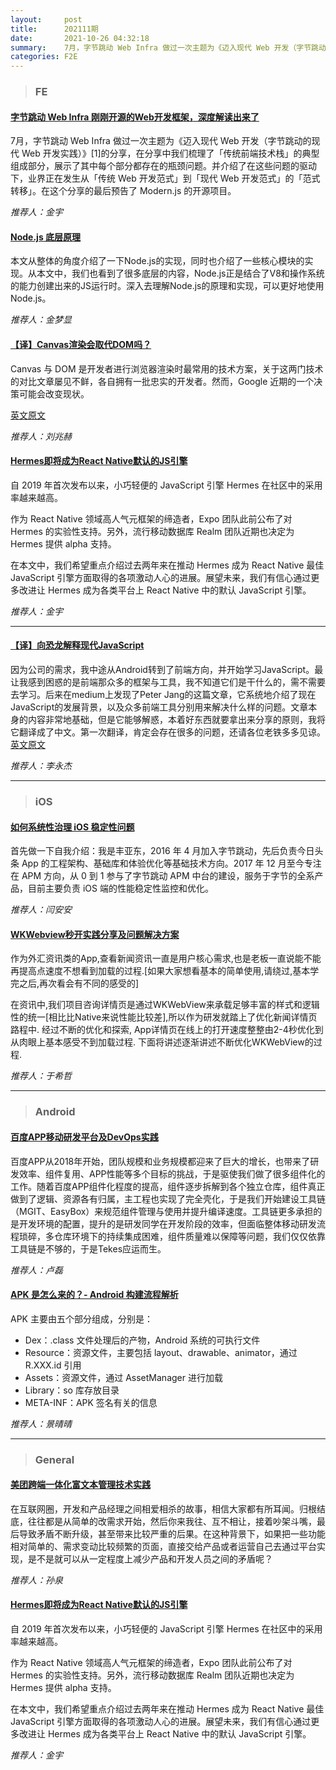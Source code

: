 ```yaml
---
layout:     post
title:      202111期
date:       2021-10-26 04:32:18
summary:    7月，字节跳动 Web Infra 做过一次主题为《迈入现代 Web 开发（字节跳动的现代 Web 开发实践）》[1]的分享，在分享中我们梳理了「传统前端技术栈」的典型组成部分，展示了其中每个部分都存在的瓶颈问题。并介绍了在这些问题的驱动下，业界正在发生从「传统 Web 开发范式」到「现代 Web 开发范式」的「范式转移」。在这个分享的最后预告了 Modern.js 的开源项目。
categories: F2E
---
```



> ### FE

#### [字节跳动 Web Infra 刚刚开源的Web开发框架，深度解读出来了](https://mp.weixin.qq.com/s/V63JPwbiUBy3PNMuTTRE-Q)

7月，字节跳动 Web Infra 做过一次主题为《迈入现代 Web 开发（字节跳动的现代 Web 开发实践）》[1]的分享，在分享中我们梳理了「传统前端技术栈」的典型组成部分，展示了其中每个部分都存在的瓶颈问题。并介绍了在这些问题的驱动下，业界正在发生从「传统 Web 开发范式」到「现代 Web 开发范式」的「范式转移」。在这个分享的最后预告了 Modern.js 的开源项目。

*推荐人：金宇*

#### [Node.js 底层原理](https://zhuanlan.zhihu.com/p/379164359)

本文从整体的角度介绍了一下Node.js的实现，同时也介绍了一些核心模块的实现。从本文中，我们也看到了很多底层的内容，Node.js正是结合了V8和操作系统的能力创建出来的JS运行时。深入去理解Node.js的原理和实现，可以更好地使用Node.js。

*推荐人：金梦显*

#### [【译】Canvas渲染会取代DOM吗？](https://blog.csdn.net/csdnnews/article/details/119047436)

Canvas 与 DOM 是开发者进行浏览器渲染时最常用的技术方案，关于这两门技术的对比文章屡见不鲜，各自拥有一批忠实的开发者。然而，Google 近期的一个决策可能会改变现状。

[英文原文](https://medium.com/young-coder/the-future-web-will-canvas-rendering-replace-the-dom-847be872884c)

*推荐人：刘兆赫*

#### [Hermes即将成为React Native默认的JS引擎](https://mp.weixin.qq.com/s/1Zlj2bmKJngU2z8-l4uNFw)

自 2019 年首次发布以来，小巧轻便的 JavaScript 引擎 Hermes 在社区中的采用率越来越高。

作为 React Native 领域高人气元框架的缔造者，Expo 团队此前公布了对 Hermes 的实验性支持。另外，流行移动数据库 Realm 团队近期也决定为 Hermes 提供 alpha 支持。

在本文中，我们希望重点介绍过去两年来在推动 Hermes 成为 React Native 最佳 JavaScript 引擎方面取得的各项激动人心的进展。展望未来，我们有信心通过更多改进让 Hermes 成为各类平台上 React Native 中的默认 JavaScript 引擎。

*推荐人：金宇*

---

#### [【译】向恐龙解释现代JavaScript](https://zhuanlan.zhihu.com/p/38209210)

因为公司的需求，我中途从Android转到了前端方向，并开始学习JavaScript。最让我感到困惑的是前端那众多的框架与工具，我不知道它们是干什么的，需不需要去学习。后来在medium上发现了Peter Jang的这篇文章，它系统地介绍了现在JavaScript的发展背景，以及众多前端工具分别用来解决什么样的问题。文章本身的内容非常地基础，但是它能够解惑，本着好东西就要拿出来分享的原则，我将它翻译成了中文。第一次翻译，肯定会存在很多的问题，还请各位老铁多多见谅。
[英文原文](https://medium.com/the-node-js-collection/modern-javascript-explained-for-dinosaurs-f695e9747b70)

*推荐人：李永杰*

---

> ### iOS

#### [如何系统性治理 iOS 稳定性问题](https://mp.weixin.qq.com/s/M6dekf2_jbpkZqArPx7wgA)

首先做一下自我介绍：我是丰亚东，2016 年 4 月加入字节跳动，先后负责今日头条 App 的工程架构、基础库和体验优化等基础技术方向。2017 年 12 月至今专注在 APM 方向，从 0 到 1 参与了字节跳动 APM 中台的建设，服务于字节的全系产品，目前主要负责 iOS 端的性能稳定性监控和优化。


*推荐人：闫安安*

#### [WKWebview秒开实践分享及问题解决方案](https://juejin.cn/post/6887161842406260744)

作为外汇资讯类的App,查看新闻资讯一直是用户核心需求,也是老板一直说能不能再提高点速度不想看到加载的过程.[如果大家想看基本的简单使用,请绕过,基本学完之后,再次看会有不同的感受的]

在资讯中,我们项目咨询详情页是通过WKWebView来承载足够丰富的样式和逻辑性的统一[相比比Native来说性能比较差],所以作为研发就踏上了优化新闻详情页路程中. 经过不断的优化和探索, App详情页在线上的打开速度整整由2-4秒优化到从肉眼上基本感受不到加载过程. 下面将讲述逐渐讲述不断优化WKWebView的过程.

*推荐人：于希哲*

---

> ### Android


#### [百度APP移动研发平台及DevOps实践](https://mp.weixin.qq.com/s/XHv5NiEgKwt_shRyJQodhw)

百度APP从2018年开始，团队规模和业务规模都迎来了巨大的增长，也带来了研发效率、组件复用、APP性能等多个目标的挑战，于是驱使我们做了很多组件化的工作。随着百度APP组件化程度的提高，组件逐步拆解到各个独立仓库，组件真正做到了逻辑、资源各有归属，主工程也实现了完全壳化，于是我们开始建设工具链（MGIT、EasyBox）来规范组件管理与使用并提升编译速度。工具链更多承担的是开发环境的配置，提升的是研发同学在开发阶段的效率，但面临整体移动研发流程琐碎，多仓库环境下的持续集成困难，组件质量难以保障等问题，我们仅仅依靠工具链是不够的，于是Tekes应运而生。

*推荐人：卢磊*

#### [APK 是怎么来的？- Android 构建流程解析](https://zhuanlan.zhihu.com/p/420064922)

APK 主要由五个部分组成，分别是：

* Dex：.class 文件处理后的产物，Android 系统的可执行文件
* Resource：资源文件，主要包括 layout、drawable、animator，通过 R.XXX.id 引用
* Assets：资源文件，通过 AssetManager 进行加载
* Library：so 库存放目录
* META-INF：APK 签名有关的信息

*推荐人：景晴晴*

---

> ### General


#### [美团跨端一体化富文本管理技术实践](https://mp.weixin.qq.com/s/An716VwFntJoXIb_P2Qxsw)

在互联网圈，开发和产品经理之间相爱相杀的故事，相信大家都有所耳闻。归根结底，往往都是从简单的改需求开始，然后你来我往、互不相让，接着吵架斗嘴，最后导致矛盾不断升级，甚至带来比较严重的后果。在这种背景下，如果把一些功能相对简单的、需求变动比较频繁的页面，直接交给产品或者运营自己去通过平台实现，是不是就可以从一定程度上减少产品和开发人员之间的矛盾呢？

*推荐人：孙泉*


#### [Hermes即将成为React Native默认的JS引擎](https://mp.weixin.qq.com/s/1Zlj2bmKJngU2z8-l4uNFw)

自 2019 年首次发布以来，小巧轻便的 JavaScript 引擎 Hermes 在社区中的采用率越来越高。

作为 React Native 领域高人气元框架的缔造者，Expo 团队此前公布了对 Hermes 的实验性支持。另外，流行移动数据库 Realm 团队近期也决定为 Hermes 提供 alpha 支持。

在本文中，我们希望重点介绍过去两年来在推动 Hermes 成为 React Native 最佳 JavaScript 引擎方面取得的各项激动人心的进展。展望未来，我们有信心通过更多改进让 Hermes 成为各类平台上 React Native 中的默认 JavaScript 引擎。

*推荐人：金宇*
